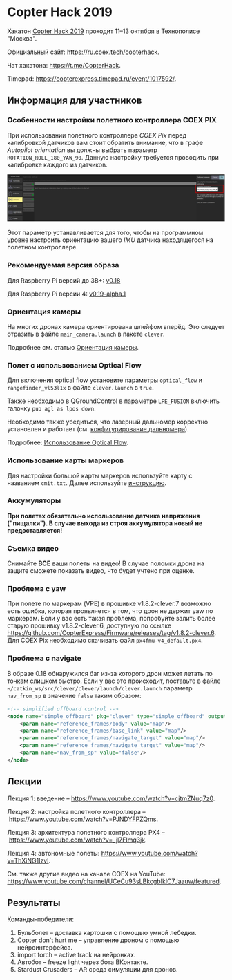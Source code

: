 # Copter Hack 2019

Хакатон [Copter Hack 2019](https://copterexpress.timepad.ru/event/1017592/) проходит 11–13 октября в Технополисе "Москва".

Официальный сайт: https://ru.coex.tech/copterhack.

Чат хакатона: https://t.me/CopterHack.

Timepad: https://copterexpress.timepad.ru/event/1017592/.

## Информация для участников

### Особенности настройки полетного контроллера COEX PIX

При использовании полетного контроллера *COEX Pix* перед калибровкой датчиков вам стоит обратить внимание, что в графе *Autopilot orientation* вы должны выбрать параметр `ROTATION_ROLL_180_YAW_90`. Данную настройку требуется проводить при калибровке каждого из датчиков.

<img src="../assets/autopilot_orientation.png" class="center" width=600>

Этот параметр устанавливается для того, чтобы на программном уровне настроить ориентацию вашего *IMU* датчика находящегося на полетном контроллере.

### Рекомендуемая версия образа

Для Raspberry Pi версий до 3B+: [v0.18](https://github.com/CopterExpress/clever/releases/tag/v0.18)

Для Raspberry Pi версии 4: [v0.19-alpha.1](https://github.com/CopterExpress/clever/releases/tag/v0.19-alpha.1)

### Ориентация камеры

На многих дронах камера ориентирована шлейфом вперёд. Это следует отразить в файле `main_camera.launch` в пакете `clever`.

Подробнее см. статью [Ориентация камеры](camera_frame.md).

### Полет с использованием Optical Flow

Для включения optical flow установите параметры `optical_flow` и `rangefinder_vl53l1x` в файле `clever.launch` в `true`.

Также необходимо в QGroundControl в параметре `LPE_FUSION` включить галочку `pub agl as lpos down`.

Необходимо также убедиться, что лазерный дальномер корректно установлен и работает (см. [конфигурирование дальномера](laser.md)).

Подробнее: [Использование Optical Flow](optical_flow.md).

### Использование карты маркеров

Для настройки большой карты маркеров используйте карту с названием `cmit.txt`. Далее используйте [инструкцию](aruco_map.md).

### Аккумуляторы

**При полетах обязательно использование датчика напряжения ("пищалки"). В случае выхода из строя аккумулятора новый не предоставляется!**

### Съемка видео

Снимайте **ВСЕ** ваши полеты на видео! В случае поломки дрона на защите сможете показать видео, что будет учтено при оценке.

### Проблема с yaw

При полете по маркерам (VPE) в прошивке v1.8.2-clever.7 возможно есть ошибка, которая проявляется в том, что дрон не держит yaw по маркерам. Если у вас есть такая проблема, попробуйте залить более старую прошивку v1.8.2-clever.6, доступную по ссылке https://github.com/CopterExpress/Firmware/releases/tag/v1.8.2-clever.6. Для COEX Pix необходимо скачивать файл `px4fmu-v4_default.px4`.

### Проблема с navigate

В образе 0.18 обнаружился баг из-за которого дрон может летать по точкам слишком быстро. Если у вас это происходит, поставьте в файле `~/catkin_ws/src/clever/clever/launch/clever.launch` параметр `nav_from_sp` в значение `false` таким образом:

```xml
<!-- simplified offboard control -->
<node name="simple_offboard" pkg="clever" type="simple_offboard" output="screen" clear_params="true">
    <param name="reference_frames/body" value="map"/>
    <param name="reference_frames/base_link" value="map"/>
    <param name="reference_frames/navigate_target" value="map"/>
    <param name="reference_frames/navigate_target" value="map"/>
    <param name="nav_from_sp" value="false"/>
</node>
```

## Лекции

Лекция 1: введение – https://www.youtube.com/watch?v=cjtmZNuq7z0.

Лекция 2: настройка полетного контроллера – https://www.youtube.com/watch?v=PJNDYFPZQms.

Лекция 3: архитектура полетного контроллера PX4 – https://www.youtube.com/watch?v=_jl7FImq3jk.

Лекция 4: автономные полеты: https://www.youtube.com/watch?v=ThXiNG1IzvI.

См. также другие видео на канале COEX на YouTube: https://www.youtube.com/channel/UCeCu93sLBkcgbIkIC7Jaauw/featured.

## Результаты

Команды-победители:

1. Бульболет – доставка картошки с помощью умной лебедки.
2. Copter don't hurt me – управление дроном с помощью нейроинтерфейса.
3. import torch – active track на нейронках.
4. Автобот – freeze light через бота ВКонтакте.
5. Stardust Crusaders – AR среда симуляции для дронов.
